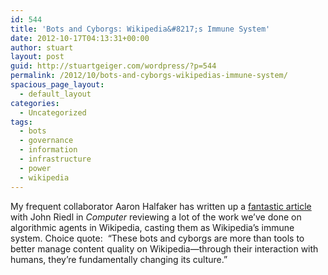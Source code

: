 ```yaml
---
id: 544
title: 'Bots and Cyborgs: Wikipedia&#8217;s Immune System'
date: 2012-10-17T04:13:31+00:00
author: stuart
layout: post
guid: http://stuartgeiger.com/wordpress/?p=544
permalink: /2012/10/bots-and-cyborgs-wikipedias-immune-system/
spacious_page_layout:
  - default_layout
categories:
  - Uncategorized
tags:
  - bots
  - governance
  - information
  - infrastructure
  - power
  - wikipedia
---
```

My frequent collaborator Aaron Halfaker has written up a <a href="http://stuartgeiger.com/bots-cyborgs-halfaker.pdf" target="_blank">fantastic article</a> with John Riedl in _Computer_ reviewing a lot of the work we&#8217;ve done on algorithmic agents in Wikipedia, casting them as Wikipedia&#8217;s immune system. Choice quote:  &#8220;These bots and cyborgs are more than tools to better manage content quality on Wikipedia—through their interaction with humans, they’re fundamentally changing its culture.&#8221;